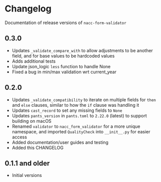 # Changelog

Documentation of release versions of `nacc-form-validator`

## 0.3.0

* Updates `_validate_compare_with` to allow adjustments to be another field, and for base values to be hardcoded values
* Adds additional tests
* Update json_logic `less` function to handle None
* Fixed a bug in min/max validation wrt current_year

## 0.2.0

* Updates `_validate_compatibility` to iterate on multiple fields for `then` and `else` clauses, similar to how the `if` clause was handling it
* Updates `cast_record` to set any missing fields to `None`
* Updates `pants_version` in `pants.toml` to `2.22.0` (latest) to support building on macOS
* Renamed `validator` to `nacc_form_validator` for a more unique namespace, and imported `QualityCheck` into `__init__.py` for easier access
* Added documentation/user guides and testing
* Added this CHANGELOG

## 0.1.1 and older

* Initial versions
